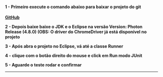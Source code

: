 <h4><b>1 - Primeiro execute o comando abaixo para baixar o projeto do git<b></h4>
  <a href = "https://github.com/DiegoSUD/Automa-oCompra.git">GitHub</a>

<b>2 - Depois baixe baixe o JDK e o Eclipse na versão Version: Photon Release (4.8.0)<b>
    (OBS: O driver do ChromeDriver já está disponível no projeto

3 - Após abra o projeto no Eclipse, vá até a classe Runner

4 -  clique com o botão direito do mouse e click em Run modo JUnit

5 - Aguarde o teste rodar e confirmar

-------------------------------------------------------------------------------------------




